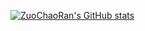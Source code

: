 [![ZuoChaoRan's GitHub stats](https://github-readme-stats.vercel.app/api?username=zcrchong&show_icons=true&theme=radical)](link-url也就是点击图片跳转的链接，我设置的是我的个人博客)
